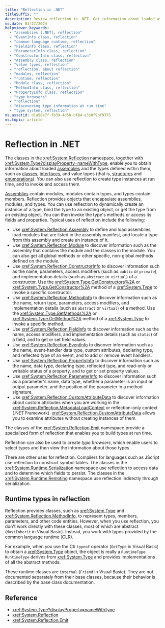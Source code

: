 ```yaml
---
title: "Reflection in .NET"
titleSuffix: ""
description: Review reflection in .NET. Get information about loaded assemblies and the types defined within them, such as classes, interfaces, structures, and enumerations.
ms.date: 03/27/2024
helpviewer_keywords:
  - "assemblies [.NET], reflection"
  - "EventInfo class, reflection"
  - "common language runtime, reflection"
  - "FieldInfo class, reflection"
  - "ParameterInfo class, reflection"
  - "ConstructorInfo class, reflection"
  - "Assembly class, reflection"
  - "value types, reflection"
  - "reflection, about reflection"
  - "modules, reflection"
  - "runtime, reflection"
  - "Module class, reflection"
  - "MethodInfo class, reflection"
  - "PropertyInfo class, reflection"
  - "type browsers"
  - "reflection"
  - "discovering type information at run time"
  - "type system, reflection"
ms.assetid: d1a58e7f-fb39-4d50-bf84-e3b8f9bf9775
ms.topic: article
---
```


# Reflection in .NET

The classes in the <xref:System.Reflection> namespace, together with <xref:System.Type?displayProperty=nameWithType>, enable you to obtain information about loaded [assemblies](../../standard/assembly/index.md) and the types defined within them, such as [classes](../../standard/base-types/common-type-system.md#classes), [interfaces](../../standard/base-types/common-type-system.md#interfaces), and value types (that is, [structures](../../standard/base-types/common-type-system.md#structures) and [enumerations](../../standard/base-types/common-type-system.md#enumerations)). You can also use reflection to create type instances at run time, and to invoke and access them.

[Assemblies](../../standard/assembly/index.md) contain modules, modules contain types, and types contain members. Reflection provides objects that encapsulate assemblies, modules, and types. You can use reflection to dynamically create an instance of a type, bind the type to an existing object, or get the type from an existing object. You can then invoke the type's methods or access its fields and properties. Typical uses of reflection include the following:

- Use <xref:System.Reflection.Assembly> to define and load assemblies, load modules that are listed in the assembly manifest, and locate a type from this assembly and create an instance of it.
- Use <xref:System.Reflection.Module> to discover information such as the assembly that contains the module and the classes in the module. You can also get all global methods or other specific, non-global methods defined on the module.
- Use <xref:System.Reflection.ConstructorInfo> to discover information such as the name, parameters, access modifiers (such as `public` or `private`), and implementation details (such as `abstract` or `virtual`) of a constructor. Use the <xref:System.Type.GetConstructors%2A> or <xref:System.Type.GetConstructor%2A> method of a <xref:System.Type> to invoke a specific constructor.
- Use <xref:System.Reflection.MethodInfo> to discover information such as the name, return type, parameters, access modifiers, and implementation details (such as `abstract` or `virtual`) of a method. Use the <xref:System.Type.GetMethods%2A> or <xref:System.Type.GetMethod%2A> method of a <xref:System.Type> to invoke a specific method.
- Use <xref:System.Reflection.FieldInfo> to discover information such as the name, access modifiers, and implementation details (such as `static`) of a field, and to get or set field values.
- Use <xref:System.Reflection.EventInfo> to discover information such as the name, event-handler data type, custom attributes, declaring type, and reflected type of an event, and to add or remove event handlers.
- Use <xref:System.Reflection.PropertyInfo> to discover information such as the name, data type, declaring type, reflected type, and read-only or writable status of a property, and to get or set property values.
- Use <xref:System.Reflection.ParameterInfo> to discover information such as a parameter's name, data type, whether a parameter is an input or output parameter, and the position of the parameter in a method signature.
- Use <xref:System.Reflection.CustomAttributeData> to discover information about custom attributes when you are working in the <xref:System.Reflection.MetadataLoadContext> or reflection-only context (.NET Framework). <xref:System.Reflection.CustomAttributeData> allows you to examine attributes without creating instances of them.

The classes of the <xref:System.Reflection.Emit> namespace provide a specialized form of reflection that enables you to build types at run time.

Reflection can also be used to create *type browsers*, which enable users to select types and then view the information about those types.

There are other uses for reflection. Compilers for languages such as JScript use reflection to construct symbol tables. The classes in the <xref:System.Runtime.Serialization> namespace use reflection to access data and to determine which fields to persist. The classes in the <xref:System.Runtime.Remoting> namespace use reflection indirectly through serialization.

## Runtime types in reflection

Reflection provides classes, such as <xref:System.Type> and <xref:System.Reflection.MethodInfo>, to represent types, members, parameters, and other code entities. However, when you use reflection, you don't work directly with these classes, most of which are abstract (`MustInherit` in Visual Basic). Instead, you work with types provided by the common language runtime (CLR).

For example, when you use the C# `typeof` operator (`GetType` in Visual Basic) to obtain a <xref:System.Type> object, the object is really a `RuntimeType`. `RuntimeType` derives from <xref:System.Type> and provides implementations of all the abstract methods.

These runtime classes are `internal` (`Friend` in Visual Basic). They are not documented separately from their base classes, because their behavior is described by the base class documentation.

## Reference

- <xref:System.Type?displayProperty=nameWithType>
- <xref:System.Reflection>
- <xref:System.Reflection.Emit>
